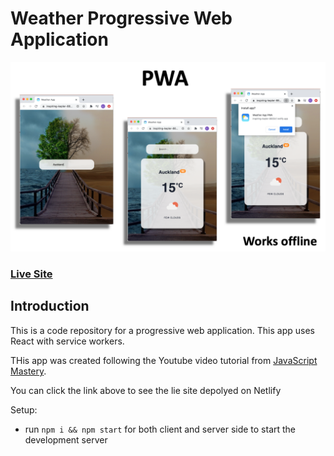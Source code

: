 # Weather Progressive Web Application
![Weather Data](https://github.com/LukeNorris/PWA_weather_app/blob/master/public/images/Screenshot%202020-09-13%20at%2000.48.51.png)

### [Live Site](https://inspiring-kepler-8833cf.netlify.app/)

## Introduction
This is a code repository for a progressive web application. This app uses React with service workers.

THis app was created following the Youtube video tutorial from [JavaScript Mastery](https://www.youtube.com/watch?v=IaJqMcOMuDM).

You can click the link above to see the lie site depolyed on Netlify 

Setup:
- run ```npm i && npm start``` for both client and server side to start the development server

